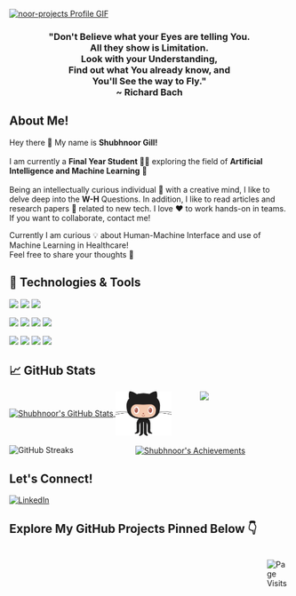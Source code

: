 <!-- Github ReadMe Banner Gif -->
<a href="https://github.com/snoor-projects">![noor-projects Profile GIF](./Assets/Github_Banner_Readme.gif)</a>

<!-- Quote -->
<h3 align="center"> "Don't Believe what your Eyes are telling You.<br>All they show is Limitation.<br>Look with your Understanding,<br>Find out what You already know, and <br>You'll See the way to Fly." <br> ~ Richard Bach </br> </h3>

<!-- Brief Introduction About Myself -->

## About Me!

Hey there :wave: My name is <strong>Shubhnoor Gill!</strong><br><br>
I am currently a <strong>Final Year Student :woman_student:</strong> exploring the field of <strong>Artificial Intelligence and Machine Learning</strong> :dart:<br><br>
Being an intellectually curious individual :monocle_face: with a creative mind, I like to delve deep into the **W-H** Questions. In addition, I like to read articles and research papers :scroll: related to new tech. I love :hearts: to work hands-on in teams. If you want to collaborate, contact me!<br>

Currently I am curious :bulb: about Human-Machine Interface and use of Machine Learning in Healthcare!<br>Feel free to share your thoughts :thought_balloon:

<!-- Tech Stack I work with -->
## 🔧 Technologies & Tools
![](https://img.shields.io/badge/Code-Python-informational?logo=python&logoColor=white&color=f0e80c)
![](https://img.shields.io/badge/Code-C++-informational?style=flat&logo=c%2B%2B&logoColor=white&color=f0e80c)
![](https://img.shields.io/badge/Code-Java-informational?style=flat&logo=java&logoColor=white&color=f0e80c)

![](https://img.shields.io/badge/IDE-PyCharm-informational?style=flat&logo=pycharm&logoColor=white&color=e83c15)
![](https://img.shields.io/badge/IDE-Anaconda-informational?style=flat&logo=anaconda&logoColor=white&color=e83c15)
![](https://img.shields.io/badge/IDE-Jupyter_Notebooks-informational?style=flat&logo=jupyter&logoColor=white&color=e83c15)
![](https://img.shields.io/badge/IDE-Colab-informational?style=flat&logo=googlecolab&logoColor=white&color=e83c15)

![](https://img.shields.io/badge/Packages-NumPy-informational?style=flat&logo=numpy&logoColor=white&color=13bcbf)
![](https://img.shields.io/badge/Packages-Pandas-informational?style=flat&logo=pandas&logoColor=white&color=13bcbf)
![](https://img.shields.io/badge/Packages-Scikit_Learn-informational?style=flat&logo=scikit-learn&logoColor=white&color=13bcbf)
![](https://img.shields.io/badge/Packages-OpenCV-informational?style=flat&logo=OpenCV&logoColor=white&color=13bcbf)

<!-- My GitHub Stats -->
## &#x1f4c8; GitHub Stats

<a href="https://github.com/snoor-projects/snoor-projects" title="Stats">
  <img align="center" width=45% src="https://github-readme-stats.vercel.app/api?username=snoor-projects&show_icons=true&hide_border=true&line_height=27&count_private=true&title_color=1a1d5c&text_color=050005&icon_color=050005&bg_color=c6c8f5" alt="Shubhnoor's GitHub Stats" />
</a>
<a href="https://github.com/snoor-projects">
  <img align="center" width=20% src="./Assets/Octocat-GitHub.gif" />
</a>

<a href="https://github.com/snoor-projects/snoor-projects">
  <img align="right" width=32% src="https://github-readme-stats.vercel.app/api/top-langs/?username=snoor-projects&title_color=1a1d5c&text_color=050005&icon_color=050005&bg_color=c6c8f5" />
</a>
<br><br>
<a href="https://git.io/streak-stats" title="Streak">
  <img align="left"  width=45% src="https://github-readme-streak-stats.herokuapp.com/?user=snoor-projects&theme=react&border=61DAFB&fire=f0e80c" alt="GitHub Streaks" />
</a>

<a href="https://github.com/snoor-projects/snoor-projects" title="Achievements">
  <img align="center" width=45% src="https://metrics.lecoq.io/snoor-projects?template=classic&base.header=0&base.activity=0&base.community=0&base.repositories=0&base.metadata=0&achievements=1&achievements.threshold=C&achievements.secrets=true&achievements.display=compact&achievements.limit=0&config.timezone=Asia%2FCalcutta" alt="Shubhnoor's Achievements" />
</a>

<!-- Social Profiles -->
## Let's Connect!

[![LinkedIn](https://img.shields.io/badge/LinkedIn-0077B5?style=for-the-badge&logo=linkedin&logoColor=white)](https://www.linkedin.com/in/shubhnoor-gill-015/)

## Explore My GitHub Projects Pinned Below :point_down:

<br>
<a href="https://github.com/snoor-projects/snoor-projects" title="Page Visits">
  <img align="right"  width=8% src="https://visitor-badge.glitch.me/badge?page_id=snoor-projects&left_color=blue&right_color=7cebf5" alt="Page Visits" />
</a>

